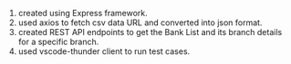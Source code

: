 1. created using Express framework.
2. used axios to fetch csv data URL and converted into json format.
3. created REST API endpoints to get the Bank List and its branch details for a specific branch.
4. used vscode-thunder client to run test cases.
